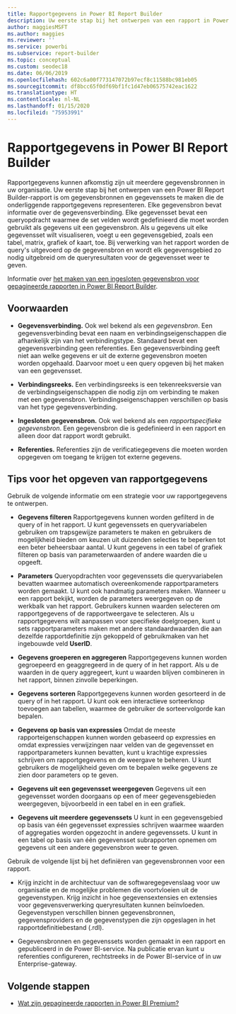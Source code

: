 ```yaml
---
title: Rapportgegevens in Power BI Report Builder
description: Uw eerste stap bij het ontwerpen van een rapport in Power BI Report Builder is om gegevensbronnen en gegevenssets te maken die de onderliggende rapportgegevens representeren.
author: maggiesMSFT
ms.author: maggies
ms.reviewer: ''
ms.service: powerbi
ms.subservice: report-builder
ms.topic: conceptual
ms.custom: seodec18
ms.date: 06/06/2019
ms.openlocfilehash: 602c6a00f773147072b97ecf8c11588bc981eb05
ms.sourcegitcommit: df8bcc65f0df69bf1fc1d47eb06575742eac1622
ms.translationtype: HT
ms.contentlocale: nl-NL
ms.lasthandoff: 01/15/2020
ms.locfileid: "75953991"
---
```

# <a name="report-data-in-power-bi-report-builder"></a>Rapportgegevens in Power BI Report Builder

Rapportgegevens kunnen afkomstig zijn uit meerdere gegevensbronnen in uw organisatie. Uw eerste stap bij het ontwerpen van een Power BI Report Builder-rapport is om gegevensbronnen en gegevenssets te maken die de onderliggende rapportgegevens representeren. Elke gegevensbron bevat informatie over de gegevensverbinding. Elke gegevensset bevat een queryopdracht waarmee de set velden wordt gedefinieerd die moet worden gebruikt als gegevens uit een gegevensbron. Als u gegevens uit elke gegevensset wilt visualiseren, voegt u een gegevensgebied, zoals een tabel, matrix, grafiek of kaart, toe. Bij verwerking van het rapport worden de query's uitgevoerd op de gegevensbron en wordt elk gegevensgebied zo nodig uitgebreid om de queryresultaten voor de gegevensset weer te geven.  

Informatie over [het maken van een ingesloten gegevensbron voor gepagineerde rapporten in Power BI Report Builder](paginated-reports-embedded-data-source.md).


##  <a name="BkMk_ReportDataTerms"></a> Voorwaarden  
  
- **Gegevensverbinding.** Ook wel bekend als een *gegevensbron*. Een gegevensverbinding bevat een naam en verbindingseigenschappen die afhankelijk zijn van het verbindingstype. Standaard bevat een gegevensverbinding geen referenties. Een gegevensverbinding geeft niet aan welke gegevens er uit de externe gegevensbron moeten worden opgehaald. Daarvoor moet u een query opgeven bij het maken van een gegevensset.  
  
- **Verbindingsreeks.** Een verbindingsreeks is een tekenreeksversie van de verbindingseigenschappen die nodig zijn om verbinding te maken met een gegevensbron. Verbindingseigenschappen verschillen op basis van het type gegevensverbinding.  
  
- **Ingesloten gegevensbron.** Ook wel bekend als een *rapportspecifieke gegevensbron*. Een gegevensbron die is gedefinieerd in een rapport en alleen door dat rapport wordt gebruikt.  
  
- **Referenties.** Referenties zijn de verificatiegegevens die moeten worden opgegeven om toegang te krijgen tot externe gegevens.  
  
##  <a name="BkMk_ReportDataTips"></a> Tips voor het opgeven van rapportgegevens

 Gebruik de volgende informatie om een strategie voor uw rapportgegevens te ontwerpen.  
  
- **Gegevens filteren** Rapportgegevens kunnen worden gefilterd in de query of in het rapport. U kunt gegevenssets en queryvariabelen gebruiken om trapsgewijze parameters te maken en gebruikers de mogelijkheid bieden om keuzen uit duizenden selecties te beperken tot een beter beheersbaar aantal. U kunt gegevens in een tabel of grafiek filteren op basis van parameterwaarden of andere waarden die u opgeeft.  
  
- **Parameters** Queryopdrachten voor gegevenssets die queryvariabelen bevatten waarmee automatisch overeenkomende rapportparameters worden gemaakt. U kunt ook handmatig parameters maken. Wanneer u een rapport bekijkt, worden de parameters weergegeven op de werkbalk van het rapport. Gebruikers kunnen waarden selecteren om rapportgegevens of de rapportweergave te selecteren. Als u rapportgegevens wilt aanpassen voor specifieke doelgroepen, kunt u sets rapportparameters maken met andere standaardwaarden die aan dezelfde rapportdefinitie zijn gekoppeld of gebruikmaken van het ingebouwde veld **UserID**. 
  
- **Gegevens groeperen en aggregeren** Rapportgegevens kunnen worden gegroepeerd en geaggregeerd in de query of in het rapport. Als u de waarden in de query aggregeert, kunt u waarden blijven combineren in het rapport, binnen zinvolle beperkingen.  
  
- **Gegevens sorteren** Rapportgegevens kunnen worden gesorteerd in de query of in het rapport. U kunt ook een interactieve sorteerknop toevoegen aan tabellen, waarmee de gebruiker de sorteervolgorde kan bepalen.  
  
- **Gegevens op basis van expressies** Omdat de meeste rapporteigenschappen kunnen worden gebaseerd op expressies en omdat expressies verwijzingen naar velden van de gegevensset en rapportparameters kunnen bevatten, kunt u krachtige expressies schrijven om rapportgegevens en de weergave te beheren. U kunt gebruikers de mogelijkheid geven om te bepalen welke gegevens ze zien door parameters op te geven.  
  
- **Gegevens uit een gegevensset weergegeven** Gegevens uit een gegevensset worden doorgaans op een of meer gegevensgebieden weergegeven, bijvoorbeeld in een tabel en in een grafiek.  
  
- **Gegevens uit meerdere gegevenssets** U kunt in een gegevensgebied op basis van één gegevensset expressies schrijven waarmee waarden of aggregaties worden opgezocht in andere gegevenssets. U kunt in een tabel op basis van één gegevensset subrapporten opnemen om gegevens uit een andere gegevensbron weer te geven.  
  
 Gebruik de volgende lijst bij het definiëren van gegevensbronnen voor een rapport.  
  
- Krijg inzicht in de architectuur van de softwaregegevenslaag voor uw organisatie en de mogelijke problemen die voortvloeien uit de gegevenstypen. Krijg inzicht in hoe gegevensextensies en extensies voor gegevensverwerking queryresultaten kunnen beïnvloeden. Gegevenstypen verschillen binnen gegevensbronnen, gegevensproviders en de gegevenstypen die zijn opgeslagen in het rapportdefinitiebestand (.rdl).  
  
- Gegevensbronnen en gegevenssets worden gemaakt in een rapport en gepubliceerd in de Power BI-service. Na publicatie ervan kunt u referenties configureren, rechtstreeks in de Power BI-service of in uw Enterprise-gateway. 

## <a name="next-steps"></a>Volgende stappen

- [Wat zijn gepagineerde rapporten in Power BI Premium?](paginated-reports-report-builder-power-bi.md)  
